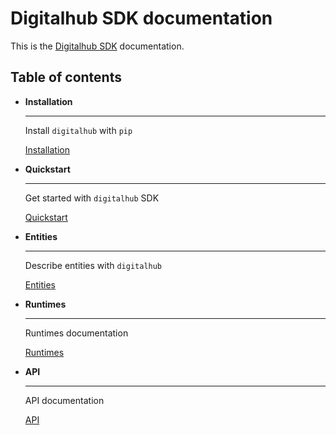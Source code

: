 # Digitalhub SDK documentation

This is the [Digitalhub SDK](https://github.com/scc-digitalhub/digitalhub-sdk) documentation.

## Table of contents

<div class="grid cards" markdown>

- __Installation__

    ---

    Install `digitalhub` with `pip`

    [Installation](./install.md)

- __Quickstart__

    ---

    Get started with `digitalhub` SDK

    [Quickstart](./quickstart.md)

- __Entities__

    ---

    Describe entities with `digitalhub`

    [Entities](./objects/entities.md)

- __Runtimes__

    ---

    Runtimes documentation

    [Runtimes](./runtimes/runtimes.md)

- __API__

    ---

    API documentation

    [API](./api/api.md)

</div>
